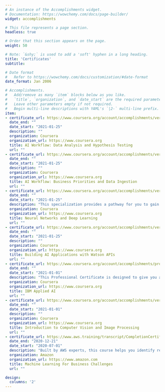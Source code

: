 ```yaml
---
# An instance of the Accomplishments widget.
# Documentation: https://wowchemy.com/docs/page-builder/
widget: accomplishments

# This file represents a page section.
headless: true

# Order that this section appears on the page.
weight: 50

# Note: `&shy;` is used to add a 'soft' hyphen in a long heading.
title: 'Certificates'
subtitle:

# Date format
#   Refer to https://wowchemy.com/docs/customization/#date-format
date_format: Jan 2006

# Accomplishments.
#   Add/remove as many `item` blocks below as you like.
#   `title`, `organization`, and `date_start` are the required parameters.
#   Leave other parameters empty if not required.
#   Begin multi-line descriptions with YAML's `|2-` multi-line prefix.
item:
- certificate_url: https://www.coursera.org/account/accomplishments/verify/VLVLRBQKND7B
  date_end: ""
  date_start: "2021-01-25"
  description: ""
  organization: Coursera
  organization_url: https://www.coursera.org
  title: AI Workflow: Data Analysis and Hypothesis Testing
  url: ""
- certificate_url: https://www.coursera.org/account/accomplishments/verify/LHKPDW3QFBD3
  date_end: ""
  date_start: "2021-01-25"
  description: ""
  organization: Coursera
  organization_url: https://www.coursera.org
  title: AI Workflow: Business Priorities and Data Ingestion
  url: ""
- certificate_url: https://www.coursera.org/account/accomplishments/verify/DJS4NMFK3ALW
  date_end: ""
  date_start: "2021-01-25"
  description: "This specialization provides a pathway for you to gain the knowledge and skills to apply machine learning to your work, level up your technical career, and take the definitive step in the world of AI."
  organization: Coursera
  organization_url: https://www.coursera.org
  title: Neural Networks and Deep Learning
  url: ""
- certificate_url: https://www.coursera.org/account/accomplishments/verify/HNBE7GT64END
  date_end: ""
  date_start: "2021-01-25"
  description: ""
  organization: Coursera
  organization_url: https://www.coursera.org
  title: Building AI Applications with Watson APIs
  url: ""
- certificate_url: https://www.coursera.org/account/accomplishments/professional-cert/N79PFXU6XS3E?utm_source=link&utm_medium=certificate&utm_content=cert_image&utm_campaign=pdf_header_button&utm_product=prof
  date_end: ""
  date_start: "2021-01-01"
  description: "This Professional Certificate is designed to give you a firm understanding of AI technology, its applications, and its use cases"
  organization: Coursera
  organization_url: https://www.coursera.org
  title: IBM Applied AI
  url: ""
- certificate_url: https://www.coursera.org/account/accomplishments/verify/8KQT4NJFYE82
  date_end: ""
  date_start: "2021-01-01"
  description: ""
  organization: Coursera
  organization_url: https://www.coursera.org
  title: Introduction to Computer Vision and Image Processing
  url: ""
- certificate_url: https://www.aws.training/transcript/CompletionCertificateHtml?transcriptid=ziqMrvVVZEKd6gfYPHNpSw2
  date_end: "2020-12-21"
  date_start: "2020-07-01"
  description: "Built by AWS experts, this course helps you identify real-world use cases for solving business problems with Machine Learning"
  organization: Amazon
  organization_url: https://www.amazon.com
  title: Machine Learning For Business Challenges
  url: ""

design:
  columns: '2' 
---
```

